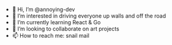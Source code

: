 - 👋 Hi, I’m @annoying-dev
- 👀 I’m interested in driving everyone up walls and off the road
- 🌱 I’m currently learning React & Go
- 💞️ I’m looking to collaborate on art projects
- 📫 How to reach me: snail mail

<!---
annoying-dev/annoying-dev is a ✨ special ✨ repository because its `README.md` (this file) appears on your GitHub profile.
You can click the Preview link to take a look at your changes.
--->
